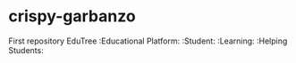 # crispy-garbanzo
First repository
EduTree
:Educational Platform: :Student: :Learning: :Helping Students:
